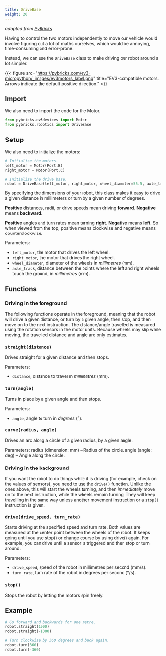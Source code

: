 ```yaml
---
title: DriveBase
weight: 20
---
```

*adapted from [PyBricks](https://pybricks.com/ev3-micropython/robotics.html)*

Having to control the two motors independently to move our vehicle would involve figuring out a lot of maths ourselves,
which would be annoying, time-consuming and error-prone.

Instead, we can use the `DriveBase` class to make driving our robot around a lot simpler.

{{< figure src="https://pybricks.com/ev3-micropython/_images/ev3motors_label.png" title="EV3-compatible motors. Arrows indicate the default positive direction." >}}

## Import
We also need to import the code for the Motor.
```python
from pybricks.ev3devices import Motor
from pybricks.robotics import DriveBase
```

## Setup
We also need to initialize the motors:
```python
# Initialize the motors.
left_motor = Motor(Port.B)
right_motor = Motor(Port.C)

# Initialize the drive base.
robot = DriveBase(left_motor, right_motor, wheel_diameter=55.5, axle_track=104)
```

By specifying the dimensions of your robot, this class makes it easy to drive a given distance in millimeters or turn by a given number of degrees.

**Positive** distances, radii, or drive speeds mean driving **forward**. **Negative** means **backward**.

**Positive** angles and turn rates mean turning **right**. **Negative** means **left**. So when viewed from the top, positive means clockwise and negative means counterclockwise.

Parameters:
- `left_motor`, the motor that drives the left wheel.
- `right_motor`, the motor that drives the right wheel.
- `wheel_diameter`, diameter of the wheels in *millimetres* (mm).
- `axle_track`, distance between the points where the left and right wheels touch the ground, in *millimetres* (mm).

## Functions
### Driving in the foreground
The following functions operate in the foreground, meaning
that the robot will drive a given distance, or turn by a
given angle, then stop, and then move on to the next
instruction. The distance/angle travelled is measured using
the rotation sensors in the motor units. Because wheels may
slip while moving, the travelled distance and angle are only
estimates.

### `straight(distance)`
Drives straight for a given distance and then stops.

Parameters:
- `distance`, distance to travel in *millimetres* (mm).

### `turn(angle)`
Turns in place by a given angle and then stops.

Parameters:
- `angle`, angle to turn in *degrees* (&deg;).

### `curve(radius, angle)`
Drives an arc along a circle of a given radius, by a given angle.

Parameters:
radius (dimension: mm) – Radius of the circle.
angle (angle: deg) – Angle along the circle.

### Driving in the background
If you want the robot to do things while it is driving (for
example, check on the values of sensors), you need to use the
`drive()` function. Unlike the ones above, this will start the
wheels turning, and then *immediately* move on to the next
instruction, while the wheels remain turning. They will keep
travelling in the same way unless another movement instruction
or a `stop()` instruction is given.

### `drive(drive_speed, turn_rate)` 
Starts driving at the specified speed and turn rate. Both values are measured at the center point between the wheels of the robot. It keeps going until you use stop() or change course by using drive() again. For example, you can drive until a sensor is triggered and then stop or turn around. 

Parameters:
- `drive_speed`, speed of the robot in millimetres per second (mm/s).
- `turn_rate`, turn rate of the robot in degrees per second (&deg;/s).

### `stop()`
Stops the robot by letting the motors spin freely.

## Example

```python
# Go forward and backwards for one metre.
robot.straight(1000)
robot.straight(-1000)

# Turn clockwise by 360 degrees and back again. 
robot.turn(360)
robot.turn(-360)
```
